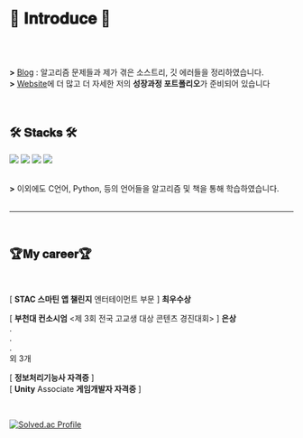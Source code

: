
# 🤗 𝐈𝐧𝐭𝐫𝐨𝐝𝐮𝐜𝐞 🤗
<br>
<br>

**>** [Blog](https://nsj050320.tistory.com) : 알고리즘 문제들과 제가 겪은 소스트리, 깃 에러들을 정리하였습니다.<br>
**>** [Website](https://namsojeong.notion.site/7f0458df2aa844389355cbafa409a846?pvs=4)에 더 많고 더 자세한 저의 **성장과정 포트폴리오**가 준비되어 있습니다<br>
<br>
<br>

## 🛠 𝐒𝐭𝐚𝐜𝐤𝐬 🛠

 <img src="https://img.shields.io/badge/Unity-%23000000?style=for-the-badge&logo=unity&logoColor=white">
<img src="https://img.shields.io/badge/Unreal-0E1128?style=for-the-badge&logo=Unreal Engine&logoColor=white">

 <img src="https://img.shields.io/badge/C++-%2300599C?style=for-the-badge&logo=c%2B%2B&logoColor=white">
 <img src="https://img.shields.io/badge/C%23-%23239120?style=for-the-badge&logo=c-sharp&logoColor=white">
<br><br>


**>** 이외에도 C언어, Python, 등의 언어들을 알고리즘 및 책을 통해 학습하였습니다.
<br><br>

- - -

<br>

## 🏆𝐌𝐲 𝐜𝐚𝐫𝐞𝐞𝐫🏆
 <br/>

[ **STAC 스마틴 앱 챌린지** 엔터테이먼트 부문 ]  **최우수상** <br/>

[ **부천대 컨소시엄** <제 3회 전국 고교생 대상 콘텐츠 경진대회> ] **은상** <br/>
.
<br>
.
<br>
.
<br>
외 3개
<br/>

[ **정보처리기능사 자격증** ] <br/>
[ **Unity** Associate **게임개발자 자격증** ]<br/>

<br/>

[![Solved.ac Profile](http://mazassumnida.wtf/api/v2/generate_badge?boj=nsj050320)](https://solved.ac/nsj050320/)
<br><br>
